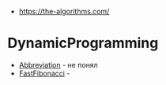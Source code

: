 - https://the-algorithms.com/

# DynamicProgramming

- [Abbreviation](./DynamicProgramming/Abbreviation/abbreviation.py) - не понял
- [FastFibonacci](./DynamicProgramming/FastFibonacci/fast_fibbonacci.py) -
